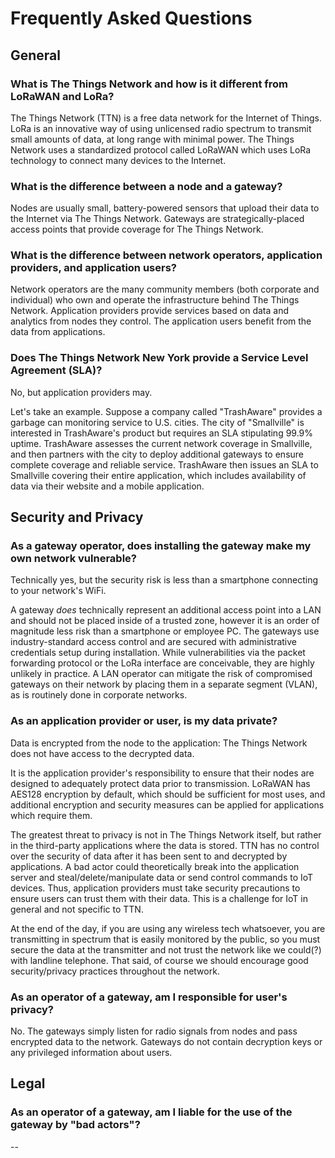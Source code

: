# Frequently Asked Questions

## General

### What is The Things Network and how is it different from LoRaWAN and LoRa?

The Things Network (TTN) is a free data network for the Internet of Things. 
LoRa is an innovative way of using unlicensed radio spectrum to transmit small amounts of data, at long range with minimal power.
The Things Network uses a standardized protocol called LoRaWAN which uses LoRa technology to connect many devices to the Internet.

### What is the difference between a node and a gateway?

Nodes are usually small, battery-powered sensors that upload their data to the Internet via The Things Network.
Gateways are strategically-placed access points that provide coverage for The Things Network.

### What is the difference between network operators, application providers, and application users?

Network operators are the many community members (both corporate and individual) who own and operate the infrastructure behind The Things Network. Application providers provide services based on data and analytics from nodes they control. The application users benefit from the data from applications.

### Does The Things Network New York provide a Service Level Agreement (SLA)?

No, but application providers may. 

Let's take an example. Suppose a company called "TrashAware" provides a garbage can monitoring service to U.S. cities. The city of "Smallville" is interested in TrashAware's product but requires an SLA stipulating 99.9% uptime. TrashAware assesses the current network coverage in Smallville, and then partners with the city to deploy additional gateways to ensure complete coverage and reliable service. TrashAware then issues an SLA to Smallville covering their entire application, which includes availability of data via their website and a mobile application.

## Security and Privacy

### As a gateway operator, does installing the gateway make my own network vulnerable?

Technically yes, but the security risk is less than a smartphone connecting to your network's WiFi.

A gateway _does_ technically represent an additional access point into a LAN and should not be placed inside of a trusted zone, however it is an order of magnitude less risk than a smartphone or employee PC. The gateways use industry-standard access control and are secured with administrative credentials setup during installation. While vulnerabilities via the packet forwarding protocol or the LoRa interface are conceivable, they are highly unlikely in practice. A LAN operator can mitigate the risk of compromised gateways on their network by placing them in a separate segment (VLAN), as is routinely done in corporate networks.

### As an application provider or user, is my data private? 

Data is encrypted from the node to the application: The Things Network does not have access to the decrypted data. 

It is the application provider's responsibility to ensure that their nodes are designed to adequately protect data prior to transmission. LoRaWAN has AES128 encryption by default, which should be sufficient for most uses, and additional encryption and security measures can be applied for applications which require them.

The greatest threat to privacy is not in The Things Network itself, but rather in the third-party applications where the data is stored. TTN has no control over the security of data after it has been sent to and decrypted by applications. A bad actor could theoretically break into the application server and steal/delete/manipulate data or send control commands to IoT devices. Thus, application providers must take security precautions to ensure users can trust them with their data. This is a challenge for IoT in general and not specific to TTN.

At the end of the day, if you are using any wireless tech whatsoever, you are transmitting in spectrum that is easily monitored by the public, so you must secure the data at the transmitter and not trust the network like we could(?) with landline telephone. That said, of course we should encourage good security/privacy practices throughout the network.

### As an operator of a gateway, am I responsible for user's privacy?

No. The gateways simply listen for radio signals from nodes and pass encrypted data to the network. Gateways do not contain decryption keys or any privileged information about users.

## Legal

### As an operator of a gateway, am I liable for the use of the gateway by "bad actors"?

--

